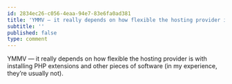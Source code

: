 ```yaml
---
id: 2834ec26-c056-4eaa-94e7-83e6fa0ad381
title: 'YMMV — it really depends on how flexible the hosting provider is with installing PHP extensions and…'
subtitle: ''
published: false
type: comment
---
```




YMMV — it really depends on how flexible the hosting provider is with installing PHP extensions and other pieces of software (in my experience, they’re usually not).

